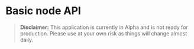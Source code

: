 # Basic node API

> **Disclaimer:** This application is currently in Alpha and is not ready for production. Please use at your own risk as things will change almost daily.